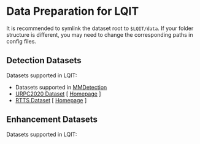 # Data Preparation for LQIT

It is recommended to symlink the dataset root to `$LQIT/data`.
If your folder structure is different, you may need to change the corresponding paths in config files.

## Detection Datasets

Datasets supported in LQIT:

- Datasets supported in [MMDetection](https://github.com/open-mmlab/mmdetection/blob/3.x/docs/en/user_guides/dataset_prepare.md)
- [URPC2020 Dataset](../docs/en/prepare_data/urpc_2020.md) \[ [Homepage](https://www.heywhale.com/home/competition/5e535a612537a0002ca864ac/content/0) \]
- [RTTS Dataset](../docs/en/prepare_data/rtts.md) \[ [Homepage](https://sites.google.com/site/boyilics/website-builder/reside?pli=1) \]

## Enhancement Datasets

Datasets supported in LQIT:
